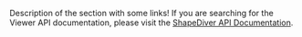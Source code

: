 Description of the section with some links!
If you are searching for the Viewer API documentation, please visit the [ShapeDiver API Documentation](https://help.shapediver.com/doc/viewer).